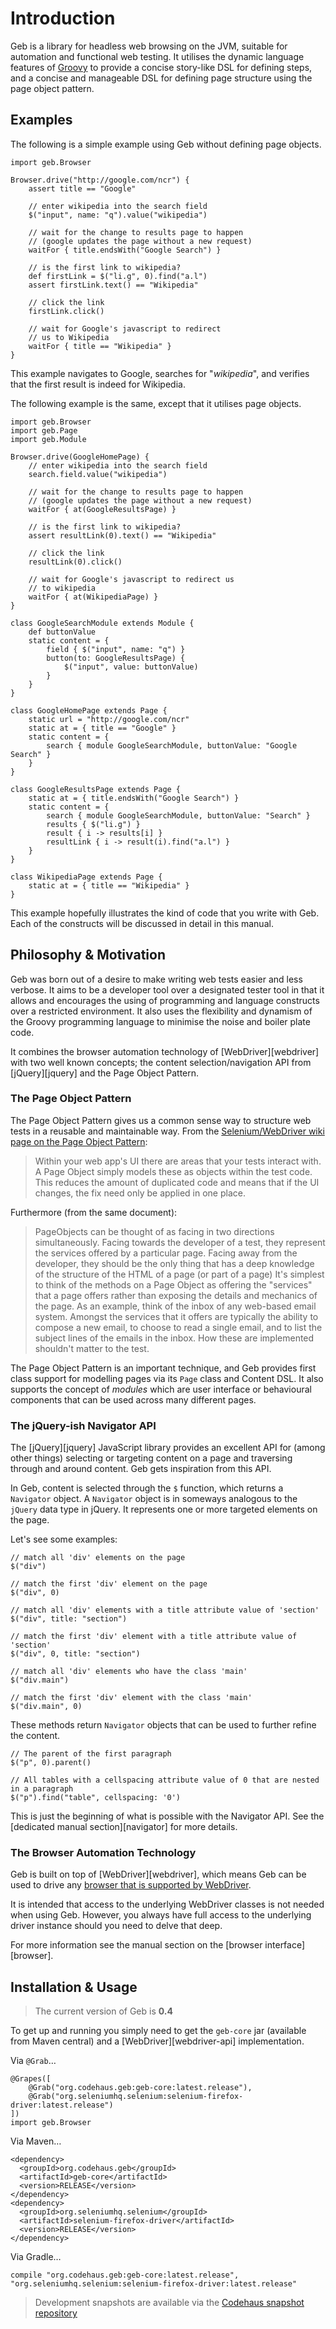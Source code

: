 # Introduction

Geb is a library for headless web browsing on the JVM, suitable for automation and functional web testing. It utilises the dynamic language features of [Groovy](http://groovy.codehaus.org/ "Groovy - Home") to provide a concise story-like DSL for defining steps, and a concise and manageable DSL for defining page structure using the page object pattern.

## Examples

The following is a simple example using Geb without defining page objects.

    import geb.Browser

    Browser.drive("http://google.com/ncr") {
        assert title == "Google"

        // enter wikipedia into the search field
        $("input", name: "q").value("wikipedia")

        // wait for the change to results page to happen
        // (google updates the page without a new request)
        waitFor { title.endsWith("Google Search") }

        // is the first link to wikipedia?
        def firstLink = $("li.g", 0).find("a.l")
        assert firstLink.text() == "Wikipedia"

        // click the link 
        firstLink.click()

        // wait for Google's javascript to redirect 
        // us to Wikipedia
        waitFor { title == "Wikipedia" }
    }

This example navigates to Google, searches for "_wikipedia_", and verifies that the first result is indeed for Wikipedia.

The following example is the same, except that it utilises page objects.

    import geb.Browser
    import geb.Page
    import geb.Module
    
    Browser.drive(GoogleHomePage) {
        // enter wikipedia into the search field
        search.field.value("wikipedia")

        // wait for the change to results page to happen
        // (google updates the page without a new request)
        waitFor { at(GoogleResultsPage) }

        // is the first link to wikipedia?
        assert resultLink(0).text() == "Wikipedia"

        // click the link
        resultLink(0).click()

        // wait for Google's javascript to redirect us
        // to wikipedia
        waitFor { at(WikipediaPage) }
    }

    class GoogleSearchModule extends Module {
        def buttonValue
        static content = {
            field { $("input", name: "q") }
            button(to: GoogleResultsPage) { 
                $("input", value: buttonValue)
            }
        }
    }

    class GoogleHomePage extends Page {
        static url = "http://google.com/ncr"
        static at = { title == "Google" }
        static content = {
            search { module GoogleSearchModule, buttonValue: "Google Search" }
        }
    }

    class GoogleResultsPage extends Page {
        static at = { title.endsWith("Google Search") }
        static content = {
            search { module GoogleSearchModule, buttonValue: "Search" }
            results { $("li.g") }
            result { i -> results[i] }
            resultLink { i -> result(i).find("a.l") }
        }
    }

    class WikipediaPage extends Page {
        static at = { title == "Wikipedia" }
    }

This example hopefully illustrates the kind of code that you write with Geb. Each of the constructs will be discussed in detail in this manual.

## Philosophy & Motivation

Geb was born out of a desire to make writing web tests easier and less verbose. It aims to be a developer tool over a designated tester tool in that it allows and encourages the using of programming and language constructs over a restricted environment. It also uses the flexibility and dynamism of the Groovy programming language to minimise the noise and boiler plate code.

It combines the browser automation technology of [WebDriver][webdriver] with two well known concepts; the content selection/navigation API from [jQuery][jquery] and the Page Object Pattern. 

### The Page Object Pattern

The Page Object Pattern gives us a common sense way to structure web tests in a reusable and maintainable way. From the [Selenium/WebDriver wiki page on the Page Object Pattern](http://code.google.com/p/selenium/wiki/PageObjects):

> Within your web app's UI there are areas that your tests interact with. A Page Object simply models these as objects within the test code. This reduces the amount of duplicated code and means that if the UI changes, the fix need only be applied in one place.

Furthermore (from the same document):

> PageObjects can be thought of as facing in two directions simultaneously. Facing towards the developer of a test, they represent the services offered by a particular page. Facing away from the developer, they should be the only thing that has a deep knowledge of the structure of the HTML of a page (or part of a page) It's simplest to think of the methods on a Page Object as offering the "services" that a page offers rather than exposing the details and mechanics of the page. As an example, think of the inbox of any web-based email system. Amongst the services that it offers are typically the ability to compose a new email, to choose to read a single email, and to list the subject lines of the emails in the inbox. How these are implemented shouldn't matter to the test.

The Page Object Pattern is an important technique, and Geb provides first class support for modelling pages via its `Page` class and Content DSL. It also supports the concept of _modules_ which are user interface or behavioural components that can be used across many different pages. 

### The jQuery-ish Navigator API

The [jQuery][jquery] JavaScript library provides an excellent API for (among other things) selecting or targeting content on a page and traversing through and around content. Geb gets inspiration from this API. 

In Geb, content is selected through the `$` function, which returns a `Navigator` object. A `Navigator` object is in someways analogous to the `jQuery` data type in jQuery. It represents one or more targeted elements on the page.

Let's see some examples:

    // match all 'div' elements on the page
    $("div")
    
    // match the first 'div' element on the page
    $("div", 0)
    
    // match all 'div' elements with a title attribute value of 'section'
    $("div", title: "section")
    
    // match the first 'div' element with a title attribute value of 'section'
    $("div", 0, title: "section")
    
    // match all 'div' elements who have the class 'main'
    $("div.main") 

    // match the first 'div' element with the class 'main'
    $("div.main", 0) 

These methods return `Navigator` objects that can be used to further refine the content.

    // The parent of the first paragraph
    $("p", 0).parent()
    
    // All tables with a cellspacing attribute value of 0 that are nested in a paragraph
    $("p").find("table", cellspacing: '0')

This is just the beginning of what is possible with the Navigator API. See the [dedicated manual section][navigator] for more details.

### The Browser Automation Technology

Geb is built on top of [WebDriver][webdriver], which means Geb can be used to drive any [browser that is supported by WebDriver](http://code.google.com/p/selenium/wiki/FrequentlyAskedQuestions#Q:_Which_browsers_does_support?).

It is intended that access to the underlying WebDriver classes is not needed when using Geb. However, you always have full access to the underlying driver instance should you need to delve that deep.

For more information see the manual section on the [browser interface][browser].

## Installation & Usage

> The current version of Geb is **0.4**

To get up and running you simply need to get the `geb-core` jar (available from Maven central) and a [WebDriver][webdriver-api] implementation.

Via `@Grab`…
    
    @Grapes([
        @Grab("org.codehaus.geb:geb-core:latest.release"),
        @Grab("org.seleniumhq.selenium:selenium-firefox-driver:latest.release")
    ])
    import geb.Browser

Via Maven…

    <dependency>
      <groupId>org.codehaus.geb</groupId>
      <artifactId>geb-core</artifactId>
      <version>RELEASE</version>
    </dependency>
    <dependency>
      <groupId>org.seleniumhq.selenium</groupId>
      <artifactId>selenium-firefox-driver</artifactId>
      <version>RELEASE</version>
    </dependency>
    
Via Gradle…

    compile "org.codehaus.geb:geb-core:latest.release", "org.seleniumhq.selenium:selenium-firefox-driver:latest.release"

> Development snapshots are available via the [Codehaus snapshot repository](http://snapshots.repository.codehaus.org/)